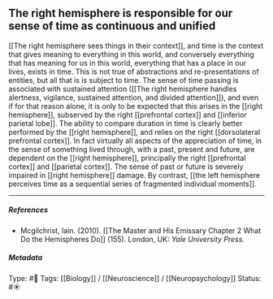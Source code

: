 ## The right hemisphere is responsible for our sense of time as continuous and unified # 

[[The right hemisphere sees things in their context]], and time is the context that gives meaning to everything in this world, and conversely everything that has meaning for us in this world, everything that has a place in our lives, exists in time. This is not true of abstractions and re-presentations of entities, but all that is is subject to time. The sense of time passing is associated with sustained attention ([[The right hemisphere handles alertness, vigilance, sustained attention, and divided attention]]), and even if for that reason alone, it is only to be expected that this arises in the [[right hemisphere]], subserved by the right [[prefrontal cortex]] and [[inferior parietal lobe]]. The ability to compare duration in time is clearly better performed by the [[right hemisphere]], and relies on the right [[dorsolateral prefrontal cortex]]. In fact virtually all aspects of the appreciation of time, in the sense of something lived through, with a past, present and future, are dependent on the [[right hemisphere]], principally the right [[prefrontal cortex]] and [[parietal cortex]]. The sense of past or future is severely impaired in [[right hemisphere]] damage. By contrast, [[the left hemisphere perceives time as a sequential series of fragmented individual moments]].

___

##### References

- Mcgilchrist, Iain. (2010). [[The Master and His Emissary Chapter 2 What Do the Hemispheres Do]] (155). London, UK: _Yale University Press._

##### Metadata

Type: #🔴 
Tags: [[Biology]] / [[Neuroscience]] / [[Neuropsychology]] 
Status: #☀️ 